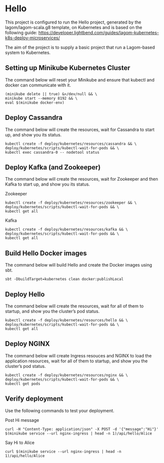 Hello
=================================================

This project is configured to run the Hello project, generated by the lagom/lagom-scala.g8 template,
on Kubernetes and is based on the following guide:
https://developer.lightbend.com/guides/lagom-kubernetes-k8s-deploy-microservices/

The aim of the project is to supply a basic project that run a Lagom-based system to Kubernetes.


Setting up Minikube Kubernetes Cluster
-------------------------------------------------

The command below will reset your Minikube and ensure that kubectl and docker can communicate with it.

```
(minikube delete || true) &>/dev/null && \
minikube start --memory 8192 && \
eval $(minikube docker-env)
```


Deploy Cassandra
-------------------------------------------------
The command below will create the resources, wait for Cassandra to start up, and show you its status.

```
kubectl create -f deploy/kubernetes/resources/cassandra && \
deploy/kubernetes/scripts/kubectl-wait-for-pods && \
kubectl exec cassandra-0 -- nodetool status
```

Deploy Kafka (and Zookeeper)
-------------------------------------------------
The command below will create the resources, wait for Zookeeper and then Kafka to start up, and show you its status.

Zookeeper
```
kubectl create -f deploy/kubernetes/resources/zookeeper && \
deploy/kubernetes/scripts/kubectl-wait-for-pods && \
kubectl get all
```

Kafka
```
kubectl create -f deploy/kubernetes/resources/kafka && \
deploy/kubernetes/scripts/kubectl-wait-for-pods && \
kubectl get all
```


Build Hello Docker images
-------------------------------------------------

The command below will build Hello and create the Docker images using sbt.

`sbt -DbuildTarget=kubernetes clean docker:publishLocal`


Deploy Hello
-------------------------------------------------

The command below will create the resources, wait for all of them to startup, and show you the cluster’s pod status.

```
kubectl create -f deploy/kubernetes/resources/hello && \
deploy/kubernetes/scripts/kubectl-wait-for-pods && \
kubectl get all
```


Deploy NGINX
-------------------------------------------------

The command below will create Ingress resouces and NGINX to load the application resources, wait for all of them to startup, and show you the cluster’s pod status.

```
kubectl create -f deploy/kubernetes/resources/nginx && \
deploy/kubernetes/scripts/kubectl-wait-for-pods && \
kubectl get pods
```


Verify deployment
-------------------------------------------------

Use the following commands to test your deployment.

Post Hi message

`curl -H "Content-Type: application/json" -X POST -d '{"message":"Hi"}' $(minikube service --url nginx-ingress | head -n 1)/api/hello/Alice`

Say Hi to Alice

`curl $(minikube service --url nginx-ingress | head -n 1)/api/hello/Alice`



